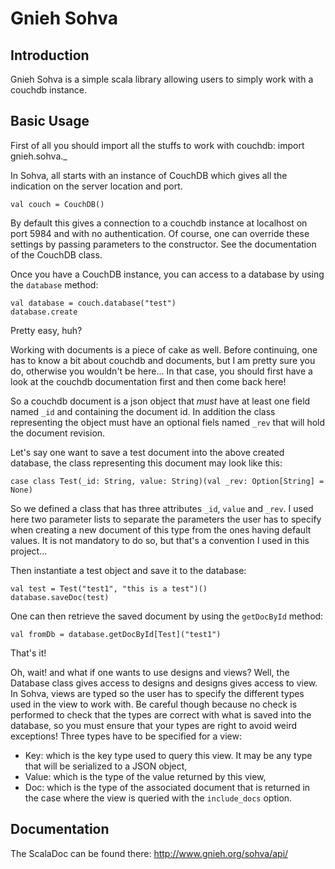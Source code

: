 Gnieh Sohva
===========

Introduction
------------

Gnieh Sohva is a simple scala library allowing users to simply work with a couchdb instance.

Basic Usage
-----------

First of all you should import all the stuffs to work with couchdb:
    import gnieh.sohva._

In Sohva, all starts with an instance of CouchDB which gives all the indication on the server location and port.

    val couch = CouchDB()

By default this gives a connection to a couchdb instance at localhost on port 5984 and with no authentication.
Of course, one can override these settings by passing parameters to the constructor. See the documentation of the CouchDB class.

Once you have a CouchDB instance, you can access to a database by using the `database` method:

    val database = couch.database("test")
    database.create

Pretty easy, huh?

Working with documents is a piece of cake as well. Before continuing, one has to know a bit about couchdb and documents, but I am pretty sure you do, otherwise you wouldn't be here... In that case, you should first have a look at the couchdb documentation first and then come back here!

So a couchdb document is a json object that *must* have at least one field named `_id` and containing the document id. In addition the class representing the object must have an optional fiels named `_rev` that will hold the document revision.

Let's say one want to save a test document into the above created database, the class representing this document may look like this:

    case class Test(_id: String, value: String)(val _rev: Option[String] = None)

So we defined a class that has three attributes `_id`, `value` and `_rev`. I used here two parameter lists to separate the parameters the user has to specify when creating a new document of this type from the ones having default values. It is not mandatory to do so, but that's a convention I used in this project...

Then instantiate a test object and save it to the database:

    val test = Test("test1", "this is a test")()
    database.saveDoc(test)

One can then retrieve the saved document by using the `getDocById` method:

    val fromDb = database.getDocById[Test]("test1")

That's it!

Oh, wait! and what if one wants to use designs and views? Well, the Database class gives access to designs and designs gives access to view. In Sohva, views are typed so the user has to specify the different types used in the view to work with. Be careful though because no check is performed to check that the types are correct with what is saved into the database, so you must ensure that your types are right to avoid weird exceptions! Three types have to be specified for a view:
 - Key: which is the key type used to query this view. It may be any type that will be serialized to a JSON object,
 - Value: which is the type of the value returned by this view,
 - Doc: which is the type of the associated document that is returned in the case where the view is queried with the `include_docs` option.

Documentation
-------------

The ScalaDoc can be found there: http://www.gnieh.org/sohva/api/
